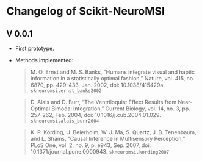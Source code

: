 # Changelog of Scikit-NeuroMSI

<!-- BODY -->

## V 0.0.1

- First prototype.
- Methods implemented:

  > M. O. Ernst and M. S. Banks, “Humans integrate visual and haptic
  > information in a statistically optimal fashion,”
  > Nature, vol. 415, no. 6870, pp. 429-433, Jan. 2002, doi: 10.1038/415429a.
  > `skneuromsi.ernst_banks2002`


  > D. Alais and D. Burr, “The Ventriloquist Effect Results from Near-Optimal
  > Bimodal Integration,”
  > Current Biology, vol. 14, no. 3, pp. 257-262, Feb. 2004,
  > doi: 10.1016/j.cub.2004.01.029.
  > `skneuromsi.alais_burr2004`

  > K. P. Körding, U. Beierholm, W. J. Ma, S. Quartz, J. B. Tenenbaum,
  > and L. Shams, “Causal Inference in Multisensory Perception,”
  > PLoS One, vol. 2, no. 9, p. e943, Sep. 2007,
  > doi: 10.1371/journal.pone.0000943.
  > `skneuromsi.kording2007`

